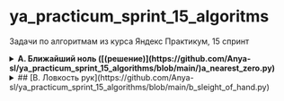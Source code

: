 # ya_practicum_sprint_15_algoritms
Задачи по алгоритмам из курса Яндекс Практикум, 15 спринт

<details>
<summary>
<b>A. Ближайший ноль ([(решение)](https://github.com/Anya-sl/ya_practicum_sprint_15_algorithms/blob/main/)a_nearest_zero.py)</b>
</summary>

Тимофей ищет место, чтобы построить себе дом. Улица, на которой он хочет жить, имеет длину n, то есть состоит из n одинаковых идущих подряд участков. Каждый участок либо пустой, либо на нём уже построен дом.

Общительный Тимофей не хочет жить далеко от других людей на этой улице. Поэтому ему важно для каждого участка знать расстояние до ближайшего пустого участка. Если участок пустой, эта величина будет равна нулю — расстояние до самого себя.

Помогите Тимофею посчитать искомые расстояния. Для этого у вас есть карта улицы. Дома в городе Тимофея нумеровались в том порядке, в котором строились, поэтому их номера на карте никак не упорядочены. Пустые участки обозначены нулями.

**Формат ввода**

В первой строке дана длина улицы —– n (1 ≤ n ≤ 10^6). В следующей строке записаны n целых неотрицательных чисел — номера домов и обозначения пустых участков на карте (нули). Гарантируется, что в последовательности есть хотя бы один ноль. Номера домов (положительные числа) уникальны и не превосходят 10^9.

**Формат вывода**

Для каждого из участков выведите расстояние до ближайшего нуля. Числа выводите в одну строку, разделяя их пробелами.

![sample](https://github.com/Anya-sl/ya_practicum_sprint_15_algorithms/blob/main/pictures/a_nearest_zero.PNG)
</details>

<details>
<summary> ## [B. Ловкость рук](https://github.com/Anya-sl/ya_practicum_sprint_15_algorithms/blob/main/b_sleight_of_hand.py)</summary>
Игра «Тренажёр для скоростной печати» представляет собой поле из клавиш 4x4. В нём на каждом раунде появляется конфигурация цифр и точек. На клавише написана либо точка, либо цифра от 1 до 9.

В момент времени t игрок должен одновременно нажать на все клавиши, на которых написана цифра t. Гоша и Тимофей могут нажать в один момент времени на k клавиш каждый. Если в момент времени t нажаты все нужные клавиши, то игроки получают 1 балл.

Найдите число баллов, которое смогут заработать Гоша и Тимофей, если будут нажимать на клавиши вдвоём.

![sample_keyboard](https://github.com/Anya-sl/ya_practicum_sprint_15_algorithms/blob/main/pictures/b_sleight_of_hand_0.PNG)

**Формат ввода**

В первой строке дано целое число k (1 ≤ k ≤ 5).
В четырёх следующих строках задан вид тренажёра -— по 4 символа в каждой строке. Каждый символ – либо точка, либо цифра от 1 до 9. Символы одной строки идут подряд и не разделены пробелами.

**Формат вывода**

Выведите единственное число -— максимальное количество баллов, которое смогут набрать Гоша и Тимофей.
![sample_1_2](https://github.com/Anya-sl/ya_practicum_sprint_15_algorithms/blob/main/pictures/b_sleight_of_hand_1.PNG)
![sample_3](https://github.com/Anya-sl/ya_practicum_sprint_15_algorithms/blob/main/pictures/b_sleight_of_hand_2.PNG)
</details>
